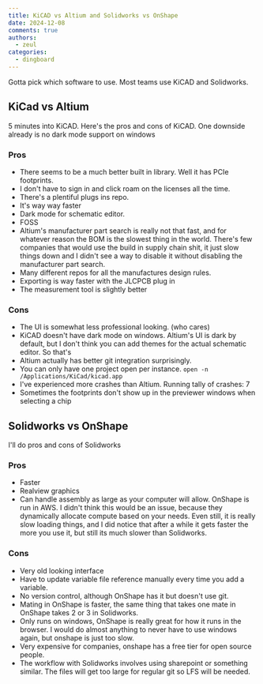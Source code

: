 ```yaml
---
title: KiCAD vs Altium and Solidworks vs OnShape
date: 2024-12-08
comments: true
authors:
  - zeul
categories:
  - dingboard
---
```


Gotta pick which software to use. Most teams use KiCAD and Solidworks.


## KiCad vs Altium

5 minutes into KiCAD. Here's the pros and cons of KiCAD. One downside already is no dark mode support on windows

### Pros

- There seems to be a much better built in library. Well it has PCIe footprints.
- I don't have to sign in and click roam on the licenses all the time. 
- There's a plentiful plugs ins repo. 
- It's way way faster
- Dark mode for schematic editor.
- FOSS
- Altium's manufacturer part search is really not that fast, and for whatever reason the BOM is the slowest thing in the world. There's few companies that would use the build in supply chain shit, it just slow things down and I didn't see a way to disable it without disabling the manufacturer part search.
- Many different repos for all the manufactures design rules. 
- Exporting is way faster with the JLCPCB plug in
- The measurement tool is slightly better

### Cons

- The UI is somewhat less professional looking. (who cares)
- KiCAD doesn't have dark mode on windows. Altium's UI is dark by default, but I don't think you can add themes for the actual schematic editor. So that's 
- Altium actually has better git integration surprisingly.
- You can only have one project open per instance. ```open -n /Applications/KiCad/kicad.app```
- I've experienced more crashes than Altium. Running tally of crashes: 7
- Sometimes the footprints don't show up in the previewer windows when selecting a chip

## Solidworks vs OnShape

I'll do pros and cons of Solidworks

### Pros

- Faster 
- Realview graphics
- Can handle assembly as large as your computer will allow. OnShape is run in AWS. I didn't think this would be an issue, because they dynamically allocate compute based on your needs. Even still, it is really slow loading things, and I did notice that after a while it gets faster the more you use it, but still its much slower than Solidworks.



### Cons

- Very old looking interface 
- Have to update variable file reference manually every time you add a variable. 
- No version control, although OnShape has it but doesn't use git.
- Mating in OnShape is faster, the same thing that takes one mate in OnShape takes 2 or 3 in Solidworks.
- Only runs on windows, OnShape is really great for how it runs in the browser. I would do almost anything to never have to use windows again, but onshape is just too slow.
- Very expensive for companies, onshape has a free tier for open source people.
- The workflow with Solidworks involves using sharepoint or something similar. The files will get too large for regular git so LFS will be needed.